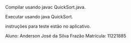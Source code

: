 Compilar usando javac QuickSort.java.

Executar usando java QuickSort.

instruções para teste estão no aplicativo.

Aluno: Anderson José da Silva Frazão Matrícula: 11221885
